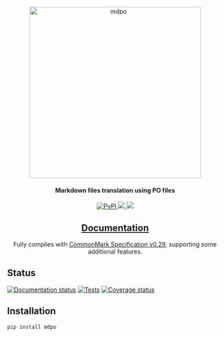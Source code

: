 <p align="center">
  <a href="https://github.com/mondeja/mdpo"><img src="https://raw.githubusercontent.com/mondeja/mdpo/master/mdpo.png" alt="mdpo" width="400"></a>
</h1>

<h4 align="center">Markdown files translation using PO files</h4>

<p align="center">
  <a href="https://pypi.org/project/mdpo/">
    <img src="https://img.shields.io/pypi/v/mdpo"
         alt="PyPI">
  </a>
  <a href="https://pypi.org/project/mdpo/">
    <img src="https://img.shields.io/pypi/pyversions/mdpo?labelColor=333333">
  </a>
  <a href="https://github.com/mondeja/mdpo/blob/master/LICENSE">
    <img src="https://img.shields.io/pypi/l/mdpo?color=light-green">
  </a>
</p>

<h2 align="center">
  <a href="https://mdpo.readthedocs.io/en/master/">Documentation</a>
</h2>

<p align="center">
Fully complies with <a href="https://spec.commonmark.org/0.29">CommonMark Specification v0.29</a>,
supporting some additional features.
</p>

## Status

[![Documentation status][doc-image]][doc-link]
[![Tests][tests-image]][tests-link]
[![Coverage status][coverage-image]][coverage-link]

## Installation

```bash
pip install mdpo
```

[tests-image]: https://img.shields.io/github/workflow/status/mondeja/mdpo/Test?logo=github&label=tests
[tests-link]: https://github.com/mondeja/mdpo/actions?query=workflow%3ATest
[coverage-image]: https://img.shields.io/coveralls/github/mondeja/mdpo?logo=coveralls
[coverage-link]: https://coveralls.io/github/mondeja/mdpo
[doc-image]: https://img.shields.io/readthedocs/mdpo/master?logo=read-the-docs&logoColor=white
[doc-link]: https://mdpo.readthedocs.io/en/master/
